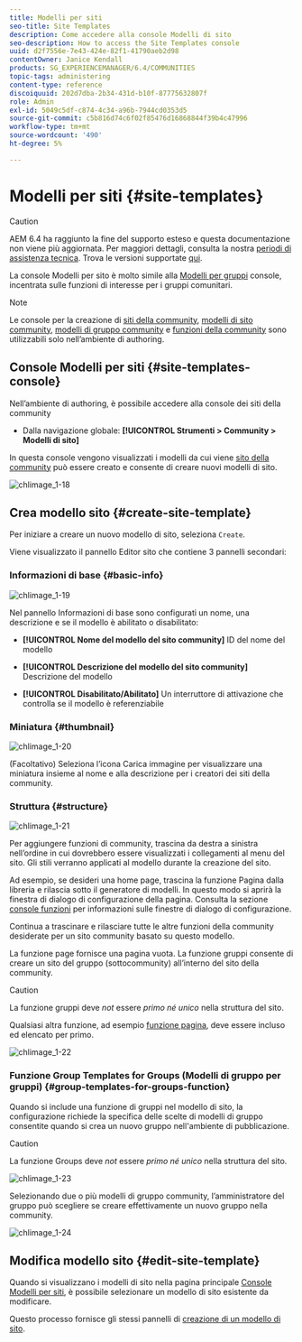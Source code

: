 ```yaml
---
title: Modelli per siti
seo-title: Site Templates
description: Come accedere alla console Modelli di sito
seo-description: How to access the Site Templates console
uuid: d2f7556e-7e43-424e-82f1-41790aeb2d98
contentOwner: Janice Kendall
products: SG_EXPERIENCEMANAGER/6.4/COMMUNITIES
topic-tags: administering
content-type: reference
discoiquuid: 202d7dba-2b34-431d-b10f-87775632807f
role: Admin
exl-id: 5049c5df-c874-4c34-a96b-7944cd0353d5
source-git-commit: c5b816d74c6f02f85476d16868844f39b4c47996
workflow-type: tm+mt
source-wordcount: '490'
ht-degree: 5%

---
```


# Modelli per siti {#site-templates}

>[!CAUTION]
>
>AEM 6.4 ha raggiunto la fine del supporto esteso e questa documentazione non viene più aggiornata. Per maggiori dettagli, consulta la nostra [periodi di assistenza tecnica](https://helpx.adobe.com/it/support/programs/eol-matrix.html). Trova le versioni supportate [qui](https://experienceleague.adobe.com/docs/).

La console Modelli per sito è molto simile alla [Modelli per gruppi](tools-groups.md) console, incentrata sulle funzioni di interesse per i gruppi comunitari.

>[!NOTE]
>
>Le console per la creazione di [siti della community](sites-console.md), [modelli di sito community](sites.md), [modelli di gruppo community](tools-groups.md) e [funzioni della community](functions.md) sono utilizzabili solo nell’ambiente di authoring.

## Console Modelli per siti {#site-templates-console}

Nell’ambiente di authoring, è possibile accedere alla console dei siti della community

* Dalla navigazione globale: **[!UICONTROL Strumenti > Community > Modelli di sito]**

In questa console vengono visualizzati i modelli da cui viene [sito della community](sites-console.md) può essere creato e consente di creare nuovi modelli di sito.

![chlimage_1-18](assets/chlimage_1-18.png)

## Crea modello sito {#create-site-template}

Per iniziare a creare un nuovo modello di sito, seleziona `Create`.

Viene visualizzato il pannello Editor sito che contiene 3 pannelli secondari:

### Informazioni di base {#basic-info}

![chlimage_1-19](assets/chlimage_1-19.png)

Nel pannello Informazioni di base sono configurati un nome, una descrizione e se il modello è abilitato o disabilitato:

* **[!UICONTROL Nome del modello del sito community]**
ID del nome del modello

* **[!UICONTROL Descrizione del modello del sito community]**
Descrizione del modello

* **[!UICONTROL Disabilitato/Abilitato]**
Un interruttore di attivazione che controlla se il modello è referenziabile

### Miniatura  {#thumbnail}

![chlimage_1-20](assets/chlimage_1-20.png)

(Facoltativo) Seleziona l’icona Carica immagine per visualizzare una miniatura insieme al nome e alla descrizione per i creatori dei siti della community.

### Struttura {#structure}

![chlimage_1-21](assets/chlimage_1-21.png)

Per aggiungere funzioni di community, trascina da destra a sinistra nell’ordine in cui dovrebbero essere visualizzati i collegamenti al menu del sito. Gli stili verranno applicati al modello durante la creazione del sito.

Ad esempio, se desideri una home page, trascina la funzione Pagina dalla libreria e rilascia sotto il generatore di modelli. In questo modo si aprirà la finestra di dialogo di configurazione della pagina. Consulta la sezione [console funzioni](functions.md) per informazioni sulle finestre di dialogo di configurazione.

Continua a trascinare e rilasciare tutte le altre funzioni della community desiderate per un sito community basato su questo modello.

La funzione page fornisce una pagina vuota. La funzione gruppi consente di creare un sito del gruppo (sottocommunity) all’interno del sito della community.

>[!CAUTION]
>
>La funzione gruppi deve *not* essere *primo né unico* nella struttura del sito.
>
>Qualsiasi altra funzione, ad esempio [funzione pagina](functions.md#page-function), deve essere incluso ed elencato per primo.

![chlimage_1-22](assets/chlimage_1-22.png)

### Funzione Group Templates for Groups (Modelli di gruppo per gruppi) {#group-templates-for-groups-function}

Quando si include una funzione di gruppi nel modello di sito, la configurazione richiede la specifica delle scelte di modelli di gruppo consentite quando si crea un nuovo gruppo nell&#39;ambiente di pubblicazione.

>[!CAUTION]
>
>La funzione Groups deve *not* essere *primo né unico* nella struttura del sito.

![chlimage_1-23](assets/chlimage_1-23.png)

Selezionando due o più modelli di gruppo community, l’amministratore del gruppo può scegliere se creare effettivamente un nuovo gruppo nella community.

![chlimage_1-24](assets/chlimage_1-24.png)

## Modifica modello sito {#edit-site-template}

Quando si visualizzano i modelli di sito nella pagina principale [Console Modelli per siti](#site-templates-console), è possibile selezionare un modello di sito esistente da modificare.

Questo processo fornisce gli stessi pannelli di [creazione di un modello di sito](#create-site-template).
